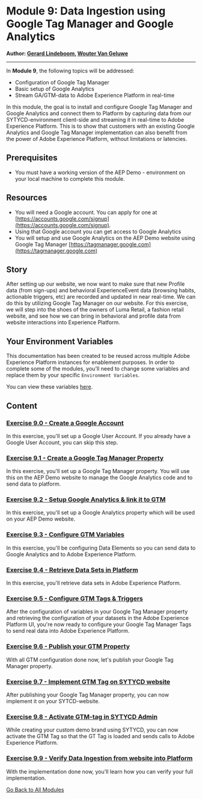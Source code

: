 # Module 9: Data Ingestion using Google Tag Manager and Google Analytics

**Author: [Gerard Lindeboom](https://www.linkedin.com/in/gerardlindeboom/), [Wouter Van Geluwe](https://www.linkedin.com/in/woutervangeluwe/)**

---

In **Module 9**, the following topics will be addressed:
  
* Configuration of Google Tag Manager
* Basic setup of Google Analytics
* Stream GA/GTM-data to Adobe Experience Platform in real-time

In this module, the goal is to install and configure Google Tag Manager and Google Analytics and connect them to Platform by capturing data from our SYTYCD-environment client-side and streaming it in real-time to Adobe Experience Platform.
This is to show that customers with an existing Google Analytics and Google Tag Manager implementation can also benefit from the power of Adobe Experience Platform, without limitations or latencies.

## Prerequisites

* You must have a working version of the AEP Demo - environment on your local machine to complete this module.

## Resources

* You will need a Google account. You can apply for one at [https://accounts.google.com/signup](https://accounts.google.com/signup).
* Using that Google account you can get access to Google Analytics
* You will setup and use Google Analytics on the AEP Demo website using Google Tag Manager [https://tagmanager.google.com](https://tagmanager.google.com)

## Story

After setting up our website, we now want to make sure that new Profile data (from sign-ups) and behavioral ExperienceEvent data (browsing habits, actionable triggers, etc) are recorded and updated in near real-time. We can do this by utilizing Google Tag Manager on our website. For this exercise, we will step into the shoes of the owners of Luma Retail, a fashion retail website, and see how we can bring in behavioral and profile data from website interactions into Experience Platform.

## Your Environment Variables

This documentation has been created to be reused across multiple Adobe Experience Platform instances for enablement purposes.
In order to complete some of the modules, you'll need to change some variables and replace them by your specific ``Environment Variables``.

You can view these variables [here](../../environment.md).

## Content

### [Exercise 9.0 - Create a Google Account](./ex0.md)

In this exercise, you'll set up a Google User Account. If you already have a Google User Account, you can skip this step.

### [Exercise 9.1 - Create a Google Tag Manager Property](./ex1.md)

In this exercise, you'll set up a Google Tag Manager property. You will use this on the AEP Demo website to manage the Google Analytics code and to send data to platform.

### [Exercise 9.2 - Setup Google Analytics & link it to GTM](./ex2.md)

In this exercise, you'll set up a Google Analytics property which will be used on your AEP Demo website.

### [Exercise 9.3 - Configure GTM Variables](./ex3.md)

In this exercise, you'll be configuring Data Elements so you can send data to Google Analytics and to Adobe Experience Platform.

### [Exercise 9.4 - Retrieve Data Sets in Platform](./ex4.md)

In this exercise, you'll retrieve data sets in Adobe Experience Platform.

### [Exercise 9.5 - Configure GTM Tags & Triggers](./ex5.md)

After the configuration of variables in your Google Tag Manager property and retrieving the configuration of your datasets in the Adobe Experience Platform UI, you're now ready to configure your Google Tag Manager Tags to send real data into Adobe Experience Platform.

### [Exercise 9.6 - Publish your GTM Property](./ex6.md)

With all GTM configuration done now, let's publish your Google Tag Manager property.

### [Exercise 9.7 - Implement GTM Tag on SYTYCD website](./ex7.md)

After publishing your Google Tag Manager property, you can now implement it on your SYTCD-website.

### [Exercise 9.8 - Activate GTM-tag in SYTYCD Admin](./ex8.md)

While creating your custom demo brand using SYTYCD, you can now activate the GTM Tag so that the GT Tag is loaded and sends calls to Adobe Experience Platform.

### [Exercise 9.9 - Verify Data Ingestion from website into Platform](./ex9.md)

With the implementation done now, you'll learn how you can verify your full implementation.

[Go Back to All Modules](../README.md)
